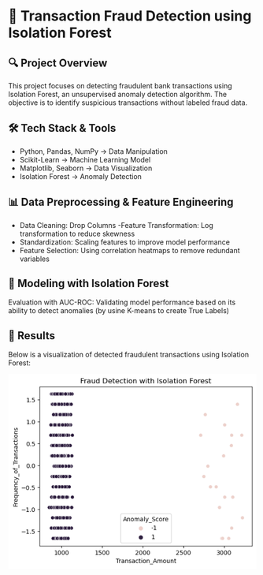 # 💸 Transaction Fraud Detection using Isolation Forest

## 🔍 Project Overview

This project focuses on detecting fraudulent bank transactions using Isolation Forest, an unsupervised anomaly detection algorithm. The objective is to identify suspicious transactions without labeled fraud data.

## 🛠️ Tech Stack & Tools

- Python, Pandas, NumPy → Data Manipulation
- Scikit-Learn → Machine Learning Model
- Matplotlib, Seaborn → Data Visualization
- Isolation Forest → Anomaly Detection

## 📊 Data Preprocessing & Feature Engineering

- Data Cleaning: Drop Columns 
-Feature Transformation: Log transformation to reduce skewness
- Standardization: Scaling features to improve model performance
- Feature Selection: Using correlation heatmaps to remove redundant variables

## 🤖 Modeling with Isolation Forest

Evaluation with AUC-ROC: Validating model performance based on its ability to detect anomalies (by usine K-means to create True Labels)

## 📸 Results

Below is a visualization of detected fraudulent transactions using Isolation Forest:

![Fraud Detection](Result.png)

